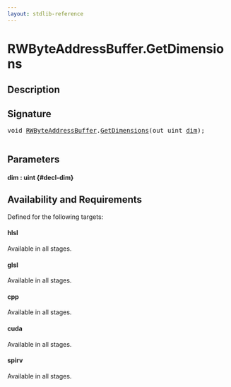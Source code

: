 ```yaml
---
layout: stdlib-reference
---
```


# RWByteAddressBuffer\.GetDimensions

## Description





## Signature 

<pre>
<span class="code_keyword">void</span> <a href="/stdlib-reference/types/rwbyteaddressbuffer-0126d/index" class="code_type">RWByteAddressBuffer</a>.<a href="/stdlib-reference/types/rwbyteaddressbuffer-0126d/getdimensions-03">GetDimensions</a>(<span class="code_keyword">out</span> <span class="code_keyword">uint</span> <a href="/stdlib-reference/types/rwbyteaddressbuffer-0126d/getdimensions-03#decl-dim" class="code_param">dim</a>);

</pre>

## Parameters

#### dim  : uint {#decl-dim}

## Availability and Requirements

Defined for the following targets:

#### hlsl
Available in all stages.

#### glsl
Available in all stages.

#### cpp
Available in all stages.

#### cuda
Available in all stages.

#### spirv
Available in all stages.



